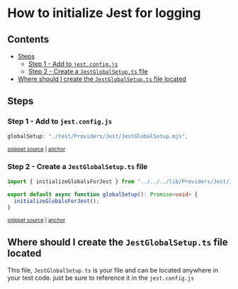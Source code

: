 # How to initialize Jest for logging

<!-- toc -->

## Contents

- [Steps](#steps)
  - [Step 1 - Add to `jest.config.js`](#step-1---add-to-jestconfigjs)
  - [Step 2 - Create a `JestGlobalSetup.ts` file](#step-2---create-a-jestglobalsetupts-file)
- [Where should I create the `JestGlobalSetup.ts` file located](#where-should-i-create-the-jestglobalsetupts-file-located)<!-- endToc -->

## Steps

### Step 1 - Add to `jest.config.js`

<!-- snippet: jest_config_setup -->

<a id='snippet-jest_config_setup'></a>

```js
globalSetup: "./test/Providers/Jest/JestGlobalSetup.mjs",
```

<sup><a href='/jest.config.js#L20-L22' title='Snippet source file'>snippet source</a> | <a href='#snippet-jest_config_setup' title='Start of snippet'>anchor</a></sup>

<!-- endSnippet -->

### Step 2 - Create a `JestGlobalSetup.ts` file

<!-- snippet: JestGlobalSetup.mts -->

<a id='snippet-JestGlobalSetup.mts'></a>

```mts
import { initializeGlobalsForJest } from "../../../lib/Providers/Jest/JestSetup.js";

export default async function globalSetup(): Promise<void> {
  initializeGlobalsForJest();
}
```

<sup><a href='/test/Providers/Jest/JestGlobalSetup.mts#L1-L5' title='Snippet source file'>snippet source</a> | <a href='#snippet-JestGlobalSetup.mts' title='Start of snippet'>anchor</a></sup>

<!-- endSnippet -->

## Where should I create the `JestGlobalSetup.ts` file located

This file, `JestGlobalSetup.ts` is your file and can be located anywhere in your test code.
just be sure to reference it in the `jest.config.js`
